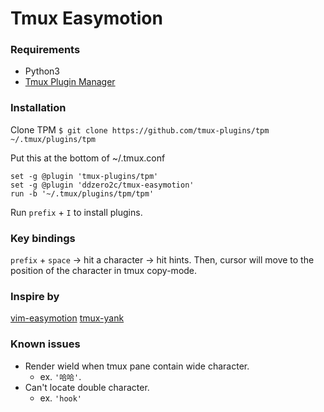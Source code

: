 # Tmux Easymotion

### Requirements
- Python3
- [Tmux Plugin Manager](https://github.com/tmux-plugins/tpm)

### Installation

Clone TPM
`$ git clone https://github.com/tmux-plugins/tpm ~/.tmux/plugins/tpm`

Put this at the bottom of ~/.tmux.conf

```
set -g @plugin 'tmux-plugins/tpm'
set -g @plugin 'ddzero2c/tmux-easymotion'
run -b '~/.tmux/plugins/tpm/tpm'
```

Run `prefix` + `I` to install plugins.

### Key bindings
`prefix` + `space` -> hit a character -> hit hints.
Then, cursor will move to the position of the character in tmux copy-mode.

### Inspire by
[vim-easymotion](https://github.com/easymotion/vim-easymotion)
[tmux-yank](https://github.com/tmux-plugins/tmux-yank)

### Known issues
- Render wield when tmux pane contain wide character.
    - ex. `'哈哈'`.
- Can't locate double character.
    - ex. `'hook'`
